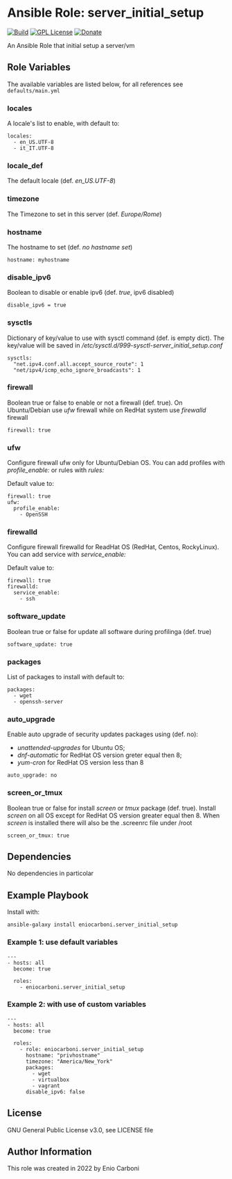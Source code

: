 # Ansible Role: server_initial_setup
[![Build](https://github.com/eniocarboni/server_initial_setup/actions/workflows/ci.yml/badge.svg?branch=main)](https://github.com/eniocarboni/server_initial_setup/actions/workflows/ci.yml) [![GPL License](https://img.shields.io/badge/license-GPL-blue.svg)](https://www.gnu.org/licenses/) [![Donate](https://img.shields.io/badge/Donate-PayPal-green.svg)](https://www.paypal.me/EnioCarboni)

An Ansible Role that initial setup a server/vm

## Role Variables

The available variables are listed below, for all references see `defaults/main.yml`

### locales

A locale's list to enable, with default to:
```
locales:
  - en_US.UTF-8
  - it_IT.UTF-8
```

### locale_def

The default locale (def. *en_US.UTF-8*)

### timezone

The Timezone to set in this server (def. *Europe/Rome*)

### hostname

The hostname to set (def. *no hastname set*)

```
hostname: myhostname
```

### disable_ipv6

Boolean to disable or enable ipv6 (def. *true*, ipv6 disabled)

```
disable_ipv6 = true
```

### sysctls

Dictionary of key/value to use with sysctl command (def. is empty dict).
The key/value will be saved in */etc/sysctl.d/999-sysctl-server_initial_setup.conf*

```
sysctls:
  "net.ipv4.conf.all.accept_source_route": 1
  "net/ipv4/icmp_echo_ignore_broadcasts": 1
```

### firewall

Boolean true or false to enable or not a firewall (def. true).
On Ubuntu/Debian use *ufw* firewall while on RedHat system use *firewalld* firewall

```
firewall: true
```

### ufw

Configure firewall ufw only for Ubuntu/Debian OS.
You can add profiles with *profile_enable:* or rules with *rules:*

Default value to:

```
firewall: true
ufw:
  profile_enable:
    - OpenSSH
```

### firewalld

Configure firewall firewalld for ReadHat OS (RedHat, Centos, RockyLinux).
You can add service with *service_enable:*

Default value to:

```
firewall: true
firewalld:
  service_enable:
    - ssh
```

### software_update

Boolean true or false for update all software during profilinga (def. true)

```
software_update: true
```

### packages

List of packages to install with default to:

```
packages:
  - wget
  - openssh-server
```

### auto_upgrade

Enable auto upgrade of security updates packages using (def. no):
* *unattended-upgrades* for Ubuntu OS;
* *dnf-automatic* for RedHat OS version greter equal then 8;
* *yum-cron* for RedHat OS version less than 8

```
auto_upgrade: no
```

### screen_or_tmux

Boolean true or false for install *screen* or *tmux* package (def. true).
Install *screen* on all OS except for RedHat OS version greater equal then 8.
When *screen* is installed there will also be the .screenrc file under /root

```
screen_or_tmux: true
```

## Dependencies

No dependencies in particolar

## Example Playbook

Install with:

```
ansible-galaxy install eniocarboni.server_initial_setup
```

### Example 1: use default variables

```
---
- hosts: all
  become: true

  roles:
    - eniocarboni.server_initial_setup
```

### Example 2: with use of custom variables

```
---
- hosts: all
  become: true

  roles:
    - role: eniocarboni.server_initial_setup
      hostname: "privhostname"
      timezone: "America/New_York"
      packages:
        - wget
        - virtualbox
        - vagrant
      disable_ipv6: false
```

License
-------

GNU General Public License v3.0, see LICENSE file 

Author Information
------------------

This role was created in 2022 by Enio Carboni
